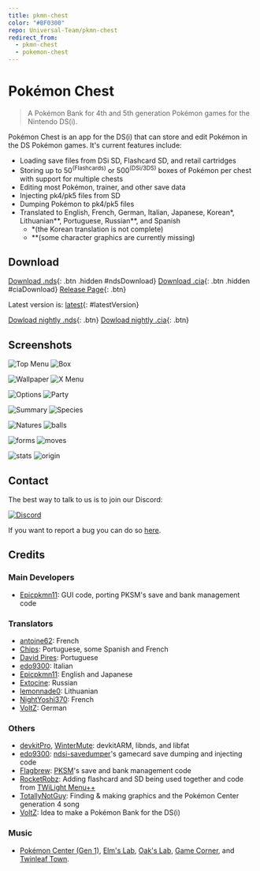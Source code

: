 ```yaml
---
title: pkmn-chest
color: "#BF0300"
repo: Universal-Team/pkmn-chest
redirect_from:
  - pkmn-chest
  - pokemon-chest
---
```


<script src="https://ajax.googleapis.com/ajax/libs/jquery/2.1.3/jquery.min.js"></script>
<script>
  $(document).ready(function() {
    $.getJSON('https://api.github.com/repos/Universal-Team/pkmn-chest/tags').done(function(json) {
      var release = json[0];
      var version = release.name;

      var ndsURL = 'https://github.com/Universal-Team/pkmn-chest/releases/download/'+version+'/pkmn-chest.nds'
      var ciaURL = 'https://github.com/Universal-Team/pkmn-chest/releases/download/'+version+'/pkmn-chest.cia'
      var releaseURL = 'https://github.com/Universal-Team/pkmn-chest/releases/tag/'+version

      $('#ndsDownload').attr('href', ndsURL);
      $('#ciaDownload').attr('href', ciaURL);
      $('#ndsDownload').attr('class', 'btn');
      $('#ciaDownload').attr('class', 'btn');
      $('#latestVersion').html(version)
      $('#latestVersion').attr('href', releaseURL);
    });
  });
</script>

# Pokémon Chest
> A Pokémon Bank for 4th and 5th generation Pokémon games for the Nintendo DS(i).

Pokémon Chest is an app for the DS(i) that can store and edit Pokémon in the DS Pokémon games.
It's current features include:
- Loading save files from DSi SD, Flashcard SD, and retail cartridges
- Storing up to 50<sup>(Flashcards)</sup> or 500<sup>(DSi/3DS)</sup> boxes of Pokémon per chest with support for multiple chests
- Editing most Pokémon, trainer, and other save data
- Injecting pk4/pk5 files from SD
- Dumping Pokémon to pk4/pk5 files
- Translated to English, French, German, Italian, Japanese, Korean\*, Lithuanian\*\*, Portuguese, Russian\*\*, and Spanish
    - \*(the Korean translation is not complete)
    - \*\*(some character graphics are currently missing)

## Download
[Download .nds](){: .btn .hidden #ndsDownload}
[Download .cia](){: .btn .hidden #ciaDownload}
[Release Page](https://github.com/Universal-Team/pkmn-chest/releases/latest){: .btn}

Latest version is: [latest](https://github.com/Universal-Team/pkmn-chest/releases/latest){: #latestVersion}

[Dowload nightly .nds](https://github.com/Universal-Team/extras/raw/master/builds/pkmn-chest/pkmn-chest.nds){: .btn}
[Dowload nightly .cia](https://github.com/Universal-Team/extras/raw/master/builds/pkmn-chest/pkmn-chest.cia){: .btn}

## Screenshots
![Top Menu](assets/images/pkmn-chest/topMenu.png) ![Box](assets/images/pkmn-chest/box.png)

![Wallpaper](assets/images/pkmn-chest/wallpaper.png) ![X Menu](assets/images/pkmn-chest/xMenu.png)

![Options](assets/images/pkmn-chest/options.gif) ![Party](assets/images/pkmn-chest/party.png)

![Summary](assets/images/pkmn-chest/summary.png) ![Species](assets/images/pkmn-chest/species.png)

![Natures](assets/images/pkmn-chest/natures.png) ![balls](assets/images/pkmn-chest/balls.png)

![forms](assets/images/pkmn-chest/forms.png) ![moves](assets/images/pkmn-chest/moves.png)

![stats](assets/images/pkmn-chest/stats.png) ![origin](assets/images/pkmn-chest/origin.png)

## Contact
The best way to talk to us is to join our Discord:

[![Discord](https://discordapp.com/api/guilds/568119817320792074/widget.png?style=banner2)](https://discord.gg/KDJCfGF)

If you want to report a bug you can do so [here](https://github.com/Universal-Team/pkmn-chest/issues/new/choose).

## Credits
### Main Developers
- [Epicpkmn11](https://github.com/Epicpkmn11): GUI code, porting PKSM's save and bank management code
### Translators
- [antoine62](https://github.com/antoine62): French
- [Chips](https://github.com/Ch1p5): Portuguese, some Spanish and French
- [David Pires](https://github.com/DavidPires): Portuguese
- [edo9300](https://github.com/edo9300): Italian
- [Epicpkmn11](https://github.com/Epicpkmn11): English and Japanese
- [Extocine](https://twitter.com/@ExtocineN): Russian
- [lemonnade0](https://steamcommunity.com/profiles/76561198276444028): Lithuanian
- [NightYoshi370](https://github.com/NightYoshi370/): French
- [VoltZ](https://github.com/SuperSaiyajinVoltZ): German
### Others
- [devkitPro](https://github.com/devkitPro), [WinterMute](https://github.com/WinterMute): devkitARM, libnds, and libfat
- [edo9300](https://github.com/edo9300): [ndsi-savedumper](https://github.com/edo9300/ndsi-savedumper)'s gamecard save dumping and injecting code
- [Flagbrew](https://github.com/FlagBrew): [PKSM](https://github.com/FlagBrew/PKSM)'s save and bank management code
- [RocketRobz](https://github.com/RocketRobz): Adding flashcard and SD being used together and code from [TWiLight Menu++](https://github.com/DS-Homebrew/TWiLightMenu)
- [TotallyNotGuy](https://github.com/TotallyNotGuy): Finding & making graphics and the Pokémon Center generation 4 song
- [VoltZ](https://github.com/SuperSaiyajinVoltZ): Idea to make a Pokémon Bank for the DS(i)
### Music
- [Pokémon Center (Gen 1)](https://modarchive.org/module.php?181718), [Elm's Lab](https://modarchive.org/module.php?181711), [Oak's Lab](https://modarchive.org/module.php?181717), [Game Corner](https://modarchive.org/module.php?181756), and [Twinleaf Town](https://modarchive.org/module.php?178770).
